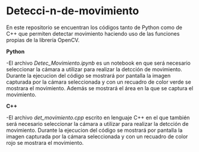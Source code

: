 # Detecci-n-de-movimiento
En este repositorio se encuentran los códigos tanto de Python como de C++ que permiten detectar movimiento haciendo uso de las funciones propias de la librería OpenCV.

**Python**

-El archivo *Detec_Movimiento.ipynb* es un notebook en que será necesario seleccionar la cámara a utilizar para realizar la detcción de movimiento. 
Durante la ejecucion del código se mostrará por pantalla la imagen capturada por la cámara seleccionada y con un recuadro de color verde se mostrara el movimiento. Además se mostrará el área en la que se captura el movimiento.

**C++**

-El archivo *det_movimiento.cpp* escrito en lenguaje C++ en el que también será necesario seleccionar la cámara a utilizar para realizar la detcción de movimiento. 
Durante la ejecucion del código se mostrará por pantalla la imagen capturada por la cámara seleccionada y con un recuadro de color rojo se mostrara el movimiento.

